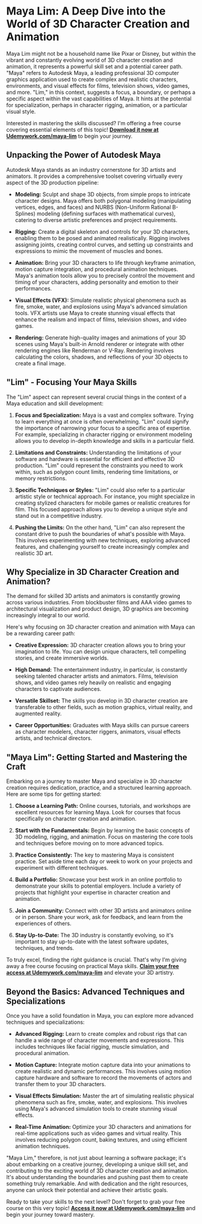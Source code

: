 # Maya Lim: A Deep Dive into the World of 3D Character Creation and Animation

Maya Lim might not be a household name like Pixar or Disney, but within the vibrant and constantly evolving world of 3D character creation and animation, it represents a powerful skill set and a potential career path.  "Maya" refers to Autodesk Maya, a leading professional 3D computer graphics application used to create complex and realistic characters, environments, and visual effects for films, television shows, video games, and more. "Lim," in this context, suggests a focus, a boundary, or perhaps a specific aspect within the vast capabilities of Maya. It hints at the potential for specialization, perhaps in character rigging, animation, or a particular visual style.

Interested in mastering the skills discussed? I'm offering a free course covering essential elements of this topic! **[Download it now at Udemywork.com/maya-lim](https://udemywork.com/maya-lim)** to begin your journey.

## Unpacking the Power of Autodesk Maya

Autodesk Maya stands as an industry cornerstone for 3D artists and animators. It provides a comprehensive toolset covering virtually every aspect of the 3D production pipeline:

*   **Modeling:** Sculpt and shape 3D objects, from simple props to intricate character designs. Maya offers both polygonal modeling (manipulating vertices, edges, and faces) and NURBS (Non-Uniform Rational B-Splines) modeling (defining surfaces with mathematical curves), catering to diverse artistic preferences and project requirements.

*   **Rigging:** Create a digital skeleton and controls for your 3D characters, enabling them to be posed and animated realistically. Rigging involves assigning joints, creating control curves, and setting up constraints and expressions to mimic the movement of muscles and bones.

*   **Animation:** Bring your 3D characters to life through keyframe animation, motion capture integration, and procedural animation techniques. Maya's animation tools allow you to precisely control the movement and timing of your characters, adding personality and emotion to their performances.

*   **Visual Effects (VFX):** Simulate realistic physical phenomena such as fire, smoke, water, and explosions using Maya's advanced simulation tools. VFX artists use Maya to create stunning visual effects that enhance the realism and impact of films, television shows, and video games.

*   **Rendering:** Generate high-quality images and animations of your 3D scenes using Maya's built-in Arnold renderer or integrate with other rendering engines like Renderman or V-Ray. Rendering involves calculating the colors, shadows, and reflections of your 3D objects to create a final image.

## "Lim" - Focusing Your Maya Skills

The "Lim" aspect can represent several crucial things in the context of a Maya education and skill development:

1.  **Focus and Specialization:** Maya is a vast and complex software. Trying to learn everything at once is often overwhelming. "Lim" could signify the importance of narrowing your focus to a specific area of expertise. For example, specializing in character rigging or environment modeling allows you to develop in-depth knowledge and skills in a particular field.

2.  **Limitations and Constraints:** Understanding the limitations of your software and hardware is essential for efficient and effective 3D production. "Lim" could represent the constraints you need to work within, such as polygon count limits, rendering time limitations, or memory restrictions.

3.  **Specific Techniques or Styles:** "Lim" could also refer to a particular artistic style or technical approach. For instance, you might specialize in creating stylized characters for mobile games or realistic creatures for film. This focused approach allows you to develop a unique style and stand out in a competitive industry.

4.  **Pushing the Limits:** On the other hand, "Lim" can also represent the constant drive to push the boundaries of what's possible with Maya. This involves experimenting with new techniques, exploring advanced features, and challenging yourself to create increasingly complex and realistic 3D art.

## Why Specialize in 3D Character Creation and Animation?

The demand for skilled 3D artists and animators is constantly growing across various industries. From blockbuster films and AAA video games to architectural visualization and product design, 3D graphics are becoming increasingly integral to our world.

Here's why focusing on 3D character creation and animation with Maya can be a rewarding career path:

*   **Creative Expression:** 3D character creation allows you to bring your imagination to life. You can design unique characters, tell compelling stories, and create immersive worlds.

*   **High Demand:** The entertainment industry, in particular, is constantly seeking talented character artists and animators. Films, television shows, and video games rely heavily on realistic and engaging characters to captivate audiences.

*   **Versatile Skillset:** The skills you develop in 3D character creation are transferable to other fields, such as motion graphics, virtual reality, and augmented reality.

*   **Career Opportunities:** Graduates with Maya skills can pursue careers as character modelers, character riggers, animators, visual effects artists, and technical directors.

## "Maya Lim": Getting Started and Mastering the Craft

Embarking on a journey to master Maya and specialize in 3D character creation requires dedication, practice, and a structured learning approach. Here are some tips for getting started:

1.  **Choose a Learning Path:** Online courses, tutorials, and workshops are excellent resources for learning Maya. Look for courses that focus specifically on character creation and animation.

2.  **Start with the Fundamentals:** Begin by learning the basic concepts of 3D modeling, rigging, and animation. Focus on mastering the core tools and techniques before moving on to more advanced topics.

3.  **Practice Consistently:** The key to mastering Maya is consistent practice. Set aside time each day or week to work on your projects and experiment with different techniques.

4.  **Build a Portfolio:** Showcase your best work in an online portfolio to demonstrate your skills to potential employers. Include a variety of projects that highlight your expertise in character creation and animation.

5.  **Join a Community:** Connect with other 3D artists and animators online or in person. Share your work, ask for feedback, and learn from the experiences of others.

6.  **Stay Up-to-Date:** The 3D industry is constantly evolving, so it's important to stay up-to-date with the latest software updates, techniques, and trends.

To truly excel, finding the right guidance is crucial. That's why I'm giving away a free course focusing on practical Maya skills. **[Claim your free access at Udemywork.com/maya-lim](https://udemywork.com/maya-lim)** and elevate your 3D artistry.

## Beyond the Basics: Advanced Techniques and Specializations

Once you have a solid foundation in Maya, you can explore more advanced techniques and specializations:

*   **Advanced Rigging:** Learn to create complex and robust rigs that can handle a wide range of character movements and expressions. This includes techniques like facial rigging, muscle simulation, and procedural animation.

*   **Motion Capture:** Integrate motion capture data into your animations to create realistic and dynamic performances. This involves using motion capture hardware and software to record the movements of actors and transfer them to your 3D characters.

*   **Visual Effects Simulation:** Master the art of simulating realistic physical phenomena such as fire, smoke, water, and explosions. This involves using Maya's advanced simulation tools to create stunning visual effects.

*   **Real-Time Animation:** Optimize your 3D characters and animations for real-time applications such as video games and virtual reality. This involves reducing polygon count, baking textures, and using efficient animation techniques.

"Maya Lim," therefore, is not just about learning a software package; it's about embarking on a creative journey, developing a unique skill set, and contributing to the exciting world of 3D character creation and animation. It's about understanding the boundaries and pushing past them to create something truly remarkable. And with dedication and the right resources, anyone can unlock their potential and achieve their artistic goals.

Ready to take your skills to the next level? Don't forget to grab your free course on this very topic! **[Access it now at Udemywork.com/maya-lim](https://udemywork.com/maya-lim)** and begin your journey toward mastery.
